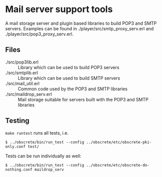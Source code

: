 # Mail server support tools 

A mail storage server and plugin based libraries to build POP3 and
SMTP servers. Examples can be found in ./player/src/smtp_proxy_serv.erl
and ./player/src/pop3_proxy_serv.erl.

## Files

<dl>
  <dt>./src/pop3lib.erl</dt>
  <dd>Library which can be used to build POP3 servers</dd>
  <dt>./src/smtplib.erl</dt>
  <dd>Library which can be used to build SMTP servers</dd>
  <dt>./src/mail_util.erl</dt>
  <dd>Common code used by the POP3 and SMTP libraries</dd>
  <dt>./src/maildrop_serv.erl</dt>
  <dd>Mail storage suitable for servers built with the POP3 and SMTP libraries</dd>
</dl>

## Testing

`make runtest` runs all tests, i.e.

```
$ ../obscrete/bin/run_test --config ../obscrete/etc/obscrete-pki-only.conf test/
```

Tests can be run individually as well:

```
$ ../obscrete/bin/run_test --config ../obscrete/etc/obscrete-do-nothing.conf maildrop_serv

```
